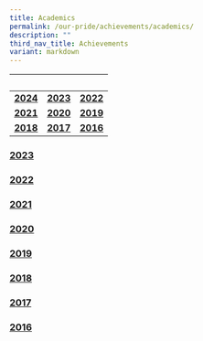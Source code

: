 ```yaml
---
title: Academics
permalink: /our-pride/achievements/academics/
description: ""
third_nav_title: Achievements
variant: markdown
---
```

|&nbsp;|&nbsp;|&nbsp;|
| :--------: | :--------: | :--------: |
|**[2024](/our-pride/achievements/academics/2024/)**|**[2023](/our-pride/achievements/academics/2023/)**|**[2022](/our-pride/achievements/academics/2022/)**|
|**[2021](/our-pride/achievements/academics/2023/)**|**[2020](/our-pride/achievements/academics/2020/)**|**[2019](/our-pride/achievements/academics/2019/)**|
|**[2018](/our-pride/achievements/academics/2018/)**| **[2017](/our-pride/achievements/academics/2017/)**|**[2016](/our-pride/achievements/academics/2016/)**|


### [2023](/our-pride/achievements/academics/2023/)

### [2022](/our-pride/achievements/academics/2022/)

### [2021](/our-pride/achievements/academics/2021/)

### [2020](/our-pride/achievements/academics/2020/)

### [2019](/our-pride/achievements/academics/2019/)

### [2018](/our-pride/achievements/academics/2018/)

### [2017](/our-pride/achievements/academics/2017/)

### [2016](/our-pride/achievements/academics/2016/)